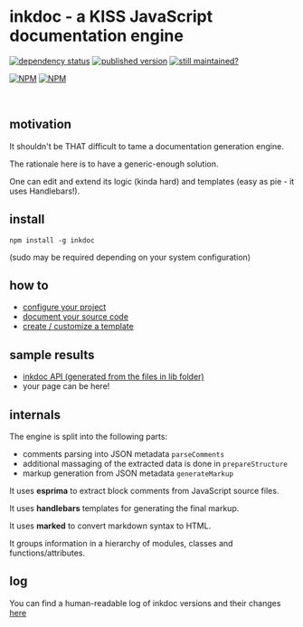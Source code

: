 # inkdoc - a KISS JavaScript documentation engine

[![dependency status](https://david-dm.org/josepedrodias/inkdoc.png)](https://david-dm.org/josepedrodias/inkdoc)
[![published version](https://badge.fury.io/js/inkdoc.png)](http://badge.fury.io/js/inkdoc)
[![still maintained?](http://stillmaintained.com/JosePedroDias/inkdoc.png)](http://stillmaintained.com/JosePedroDias/inkdoc)

[![NPM](https://nodei.co/npm/inkdoc.png?compact=true)](https://nodei.co/npm/inkdoc/)
[![NPM](https://nodei.co/npm-dl/inkdoc.png?months=3)](https://nodei.co/npm/inkdoc/)


<br/>


## motivation

It shouldn't be THAT difficult to tame a documentation generation engine.

The rationale here is to have a generic-enough solution.

One can edit and extend its logic (kinda hard) and templates (easy as pie - it uses Handlebars!).



## install

`npm install -g inkdoc`

(sudo may be required depending on your system configuration)



## how to

* [configure your project](https://github.com/JosePedroDias/inkdoc/blob/master/HOW_TO.md#how-to-configure-your-project)
* [document your source code](https://github.com/JosePedroDias/inkdoc/blob/master/HOW_TO.md#how-to-document-your-source-code)
* [create / customize a template](https://github.com/JosePedroDias/inkdoc/blob/master/HOW_TO.md#how-to-create--customize-a-template)



## sample results

* [inkdoc API (generated from the files in lib folder)](https://github.com/JosePedroDias/inkdoc/blob/master/API.md)
* your page can be here!



## internals

The engine is split into the following parts:

* comments parsing into JSON metadata `parseComments`
* additional massaging of the extracted data is done in `prepareStructure`
* markup generation from JSON metadata `generateMarkup`

It uses **esprima** to extract block comments from JavaScript source files.

It uses **handlebars** templates for generating the final markup.

It uses **marked** to convert markdown syntax to HTML.

It groups information in a hierarchy of modules, classes and functions/attributes.



## log

You can find a human-readable log of inkdoc versions and their changes [here](https://github.com/JosePedroDias/inkdoc/blob/master/LOG.md)
